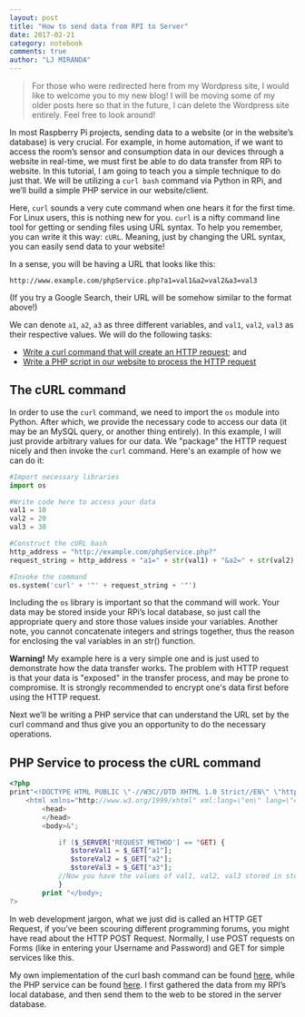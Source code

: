 ```yaml
---
layout: post
title: "How to send data from RPI to Server"
date: 2017-02-21
category: notebook
comments: true
author: "LJ MIRANDA"
---
```


> For those who were redirected here from my Wordpress site, I would like to welcome you to my new blog! I will be moving some of my older posts here so that in the future,  I can delete the Wordpress site entirely. Feel free to look around!

In most Raspberry Pi projects, sending data to a website (or in the website’s
database) is very crucial. For example, in home automation, if we want to
access the room’s sensor and consumption data in our devices through a
website in real-time, we must first be able to do data transfer from RPi to
website. In this tutorial, I am going to teach you a simple technique to do
just that. We will be utilizing a `curl bash` command via Python in RPi, and
we’ll build a simple PHP service in our website/client.

Here, `curl` sounds a very cute command when one hears it for the first time.
For Linux users, this is nothing new for you. `curl` is a nifty command line
tool for getting or sending files using URL syntax. To help you remember, you
can write it this way: `cURL`. Meaning, just by changing the URL syntax, you
can easily send data to your website!

In a sense, you will be having a URL that looks like this:

```
http://www.example.com/phpService.php?a1=val1&a2=val2&a3=val3
```

(If you try a Google Search, their URL will be somehow similar to the format
above!)

We can denote `a1`, `a2`, `a3` as three different variables, and `val1`,
`val2`, `val3` as their respective values. We will do the following tasks:

- [Write a curl command that will create an HTTP request](#the-curl-command); and
- [Write a PHP script in our website to process the HTTP request](#php)

## The cURL command

In order to use the `curl` command, we need to import the `os` module into
Python. After which, we provide the necessary code to access our data (it may
be an MySQL query, or another thing entirely). In this example, I will just
provide arbitrary values for our data. We "package" the HTTP request nicely
and then invoke the `curl` command. Here's an example of how we can do it:

```python
#Import necessary libraries
import os

#Write code here to access your data
val1 = 10
val2 = 20
val3 = 30

#Construct the cURL bash
http_address = "http://example.com/phpService.php?"
request_string = http_address + "a1=" + str(val1) + "&a2=" + str(val2) + "&a3=" + str(val3)

#Invoke the command
os.system('curl' + '"' + request_string + '"')
```
Including the `os` library is important so that the command will work. Your
data may be stored inside your RPi’s local database, so just call the
appropriate query and store those values inside your variables. Another note,
you cannot concatenate integers and strings together, thus the reason for
enclosing the val variables in an str() function.

<div class="alert alert-danger">
  <strong>Warning!</strong> My example here is a very simple one and is just
  used to demonstrate how the data transfer works. The problem with HTTP
  request is that your data is "exposed" in the transfer process, and may be
  prone to compromise. It is strongly recommended to encrypt one's data first
  before using the HTTP request.
</div>

Next we’ll be writing a PHP service that can understand the URL set by the
curl command and thus give you an opportunity to do the necessary operations.

## <a name="php"></a> PHP Service to process the cURL command

```php
<?php
print"<!DOCTYPE HTML PUBLIC \"-//W3C//DTD XHTML 1.0 Strict//EN\" \"http://www.w3.org/TR/xhtml1/DTD/xhtml1-strict.dtd\">
    <html xmlns="http://www.w3.org/1999/xhtml" xml:lang=\"en\" lang=\"en\">
        <head>
        </head>
        <body>&";

            if ($_SERVER['REQUEST_METHOD'] == "GET) {
               $storeVal1 = $_GET["a1"];
               $storeVal2 = $_GET["a2"];
               $storeVal3 = $_GET["a3"];
            //Now you have the values of val1, val2, val3 stored in storeVal1, storeVal2, storeVal3 respectively.
            }
        print "</body>;
?>
```

In web development jargon, what we just did is called an HTTP GET Request, if
you’ve been scouring different programming forums, you might have read about
the HTTP POST Request. Normally, I use POST requests on Forms (like in
entering your Username and Password) and GET for simple services like this.

My own implementation of the curl bash command can be found
[here](https://gist.github.com/ljvmiranda921/f5b815013b96e4801007), while the
PHP service can be found
[here](https://gist.github.com/ljvmiranda921/c0d943541a6392470c23). I first
gathered the data from my RPI’s local database, and then send them to the web
to be stored in the server database.
